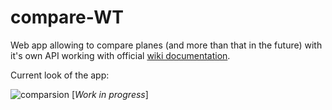 # compare-WT
Web app allowing to compare planes (and more than that in the future) with it's own API working with official [wiki documentation](http://wiki.warthunder.com).

Current look of the app:

![comparsion](https://user-images.githubusercontent.com/46087735/94589977-44ea2180-0286-11eb-930d-f525055a72b1.png)
[*Work in progress*] 
